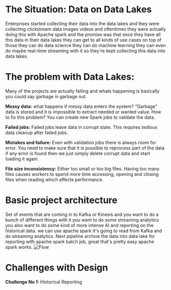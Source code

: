 
# The Situation: Data on Data Lakes

Enterprises started collecting their data into the data lakes and they were collecting clickstream data images videos and oftentimes they were actually doing this with Apache spark and the promise was that once they have all this data in their data lakes they can get to all kinds of use cases on top of those they can do data science they can do machine learning they can even do maybe real-time streaming with it so they're kept collecting this data into data lakes.

# The problem with Data Lakes:

Many of the projects are actually falling and whats happening is basically you could say garbage in garbage out.

**Messy data:** what happens if messy data enters the system? “Garbage” data is stored and it is impossible to extract needed or wanted value. How to fix this problem? You can create new Spark jobs to validate the data.

**Failed jobs:** Failed jobs leave data in corrupt state. This requires tedious data cleanup after failed jobs.

**Mistakes and failure:** Even with validation jobs there is always room for error. You need to make sure that it is possible to reprocess part of the data if any error is found then we just simply delete corrupt data and start loading it again.

**File size inconsistency:** Either too small or too big files. Having too many files causes workers to spend more time accessing, opening and closing files when reading which affects performance.

# Basic project architecture
Set of events that are coming in to Kafka or Kinesis and you want to do a bunch of different things with it you want to do some streaming analytics you also want to do some kind of more intense AI and reporting on the historical data. we can use apache spark it's going to read from Kafka and do streaming analytics. Next pipeline archive the data into data lake for reporting with apache spark batch job, great that's pretty easy apache spark works. 
![Flow](https://github.com/gurditsingh/blog/blob/gh-pages/_screenshots/datalake.jpg?raw=true)

# Challenges with Design
**Challenge No 1:** Historical Reporting
<!--stackedit_data:
eyJoaXN0b3J5IjpbMTI3MDI1NDc2NCwtMzE5MDg2NzAwLC02OT
k4MjIwOCwtNzM5MzkwODMxLC03MDc1NzE4MzEsLTU5MjQ1NDM3
NiwxNDM4NDMwMTE3LDk0MzA4MDI3M119
-->